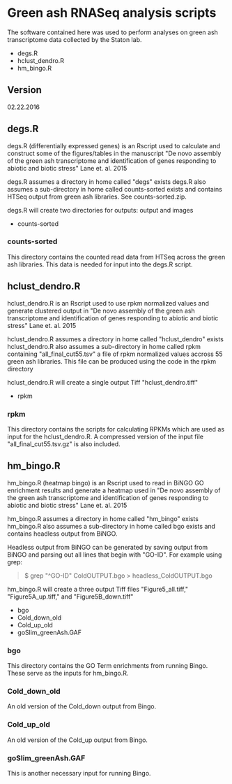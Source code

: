 # Green ash RNASeq analysis scripts
The software contained here was used to perform analyses on green ash transcriptome data collected by the Staton lab. 
- degs.R
- hclust_dendro.R
- hm_bingo.R

## Version
02.22.2016


## degs.R
degs.R (differentially expressed genes) is an Rscript used to 
calculate and construct some of the figures/tables in the manuscript
"De novo assembly of the green ash transcriptome and 
identification of genes responding to abiotic and biotic stress"
Lane et. al. 2015

degs.R assumes a directory in home called "degs" exists
degs.R also assumes a sub-directory in home called counts-sorted
exists and contains HTSeq output from green ash libraries. See
counts-sorted.zip. 

degs.R will create two directories for outputs: output and images

- counts-sorted

### counts-sorted
This directory contains the counted read data from HTSeq across the green ash libraries. This data is needed for input into the degs.R script. 

## hclust_dendro.R
hclust_dendro.R is an Rscript used to use
rpkm normalized values and generate clustered output in
"De novo assembly of the green ash transcriptome and 
identification of genes responding to abiotic and biotic stress"
Lane et. al. 2015

hclust_dendro.R assumes a directory in home called "hclust_dendro" exists
hclust_dendro.R also assumes a sub-directory in home called rpkm
containing "all_final_cut55.tsv" a file of rpkm normalized values
accross 55 green ash libraries. This file can be produced using the code
in the rpkm directory

hclust_dendro.R will create a single output Tiff "hclust_dendro.tiff"

- rpkm

### rpkm
This directory contains the scripts for calculating RPKMs which are used as input for the hclust_dendro.R. A compressed version of the input file "all_final_cut55.tsv.gz" is also included.

## hm_bingo.R
hm_bingo.R (heatmap bingo) is an Rscript used to 
read in BiNGO GO enrichment results and generate a heatmap used in
"De novo assembly of the green ash transcriptome and 
identification of genes responding to abiotic and biotic stress"
Lane et. al. 2015

hm_bingo.R assumes a directory in home called "hm_bingo" exists
hm_bingo.R also assumes a sub-directory in home called bgo
exists and contains headless output from BiNGO. 

Headless output from BiNGO can be generated by saving output from BiNGO
and parsing out all lines that begin with "GO-ID". For example using grep:
> $ grep "^GO-ID" ColdOUTPUT.bgo > headless_ColdOUTPUT.bgo

hm_bingo.R will create a three output Tiff files "Figure5_all.tiff,"
"Figure5A_up.tiff," and "Figure5B_down.tiff"

- bgo
- Cold_down_old
- Cold_up_old
- goSlim_greenAsh.GAF

### bgo
This directory contains the GO Term enrichments from running Bingo. These serve as the inputs for hm_bingo.R.

### Cold_down_old
An old version of the Cold_down output from Bingo.

### Cold_up_old
An old version of the Cold_up output from Bingo.

### goSlim_greenAsh.GAF
This is another necessary input for running Bingo. 

